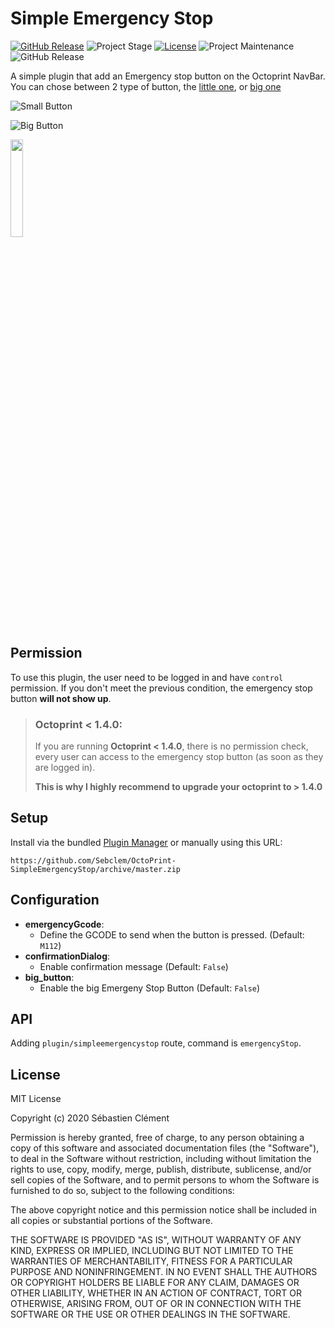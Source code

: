 # Simple Emergency Stop
[![GitHub Release][releases-shield]][releases]
![Project Stage][project-stage-shield]
[![License][license-shield]](LICENSE.md)
![Project Maintenance][maintenance-shield]
![GitHub Release][active]

A simple plugin that add an Emergency stop button on the Octoprint NavBar.
You can chose between 2 type of button, the [little one](/images/small.jpeg), or [big one](/images/big.jpeg)


![Small Button](images/small.jpeg)


![Big Button](images/big.jpeg)

<a href="https://www.buymeacoffee.com/seb6596"><img src="https://img.buymeacoffee.com/button-api/?text=Buy me a coffee&emoji=&slug=seb6596&button_colour=FFDD00&font_colour=000000&font_family=Lato&outline_colour=000000&coffee_colour=ffffff" width='20%'></a>


## Permission
To use this plugin, the user need to be logged in and have `control` permission. 
If you don't meet the previous condition, the emergency stop button __will not show up__.

> ### __Octoprint < 1.4.0:__
>
> If you are running __Octoprint < 1.4.0__, there is no permission check, every user can access to the emergency stop button (as soon as they are logged in).
>
> __This is why I highly recommend to upgrade your octoprint to > 1.4.0__


## Setup

Install via the bundled [Plugin Manager](https://github.com/foosel/OctoPrint/wiki/Plugin:-Plugin-Manager)
or manually using this URL:

    https://github.com/Sebclem/OctoPrint-SimpleEmergencyStop/archive/master.zip


## Configuration

- **emergencyGcode**:
    - Define the GCODE to send when the button is pressed. (Default: `M112`)
- **confirmationDialog**:
    - Enable confirmation message (Default: `False`)
- **big_button**:
    - Enable the big Emergeny Stop Button (Default: `False`)

## API

Adding `plugin/simpleemergencystop` route, command is `emergencyStop`.

## License
MIT License

Copyright (c) 2020 Sébastien Clément

Permission is hereby granted, free of charge, to any person obtaining a copy of this software and associated documentation files (the "Software"), to deal in the Software without restriction, including without limitation the rights to use, copy, modify, merge, publish, distribute, sublicense, and/or sell copies of the Software, and to permit persons to whom the Software is furnished to do so, subject to the following conditions:

The above copyright notice and this permission notice shall be included in all copies or substantial portions of the Software.

THE SOFTWARE IS PROVIDED "AS IS", WITHOUT WARRANTY OF ANY KIND, EXPRESS OR IMPLIED, INCLUDING BUT NOT LIMITED TO THE WARRANTIES OF MERCHANTABILITY, FITNESS FOR A PARTICULAR PURPOSE AND NONINFRINGEMENT. IN NO EVENT SHALL THE AUTHORS OR COPYRIGHT HOLDERS BE LIABLE FOR ANY CLAIM, DAMAGES OR OTHER LIABILITY, WHETHER IN AN ACTION OF CONTRACT, TORT OR OTHERWISE, ARISING FROM, OUT OF OR IN CONNECTION WITH THE SOFTWARE OR THE USE OR OTHER DEALINGS IN THE SOFTWARE.


[license-shield]: https://img.shields.io/github/license/Sebclem/OctoPrint-SimpleEmergencyStop.svg?style=flat-square
[maintenance-shield]: https://img.shields.io/maintenance/yes/2024.svg?style=flat-square
[project-stage-shield]: https://img.shields.io/badge/project%20stage-Production-green.svg?style=flat-square
[releases-shield]: https://img.shields.io/github/release/Sebclem/OctoPrint-SimpleEmergencyStop.svg?style=flat-square
[releases]: https://github.com/Sebclem/OctoPrint-SimpleEmergencyStop/releases
[active]: https://img.shields.io/badge/dynamic/json?label=Active%20instances%20last%20month&query=%24.plugins.simpleemergencystop.instances&url=https%3A%2F%2Fdata.octoprint.org%2Fexport%2Fplugin_stats_30d.json&style=flat-square&color=green
